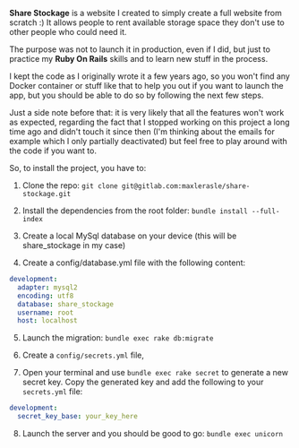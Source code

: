 **Share Stockage** is a website I created to simply create a full website from scratch :)
It allows people to rent available storage space they don't use to other people who could need it.

The purpose was not to launch it in production, even if I did, but just to practice my **Ruby On Rails** skills and to learn new stuff in the process.

I kept the code as I originally wrote it a few years ago, so you won't find any Docker container or stuff like that to help you out if you want to launch the app, but you should be able to do so by following the next few steps.

Just a side note before that: it is very likely that all the features won't work as expected, regarding the fact that I stopped working on this project a long time ago and didn't touch it since then (I'm thinking about the emails for example which I only partially deactivated) but feel free to play around with the code if you want to.

So, to install the project, you have to:

1. Clone the repo: `git clone git@gitlab.com:maxlerasle/share-stockage.git`

2. Install the dependencies from the root folder: `bundle install --full-index`

3. Create a local MySql database on your device (this will be share_stockage in my case)

4. Create a config/database.yml file with the following content:

```yml
development:
  adapter: mysql2
  encoding: utf8
  database: share_stockage
  username: root
  host: localhost
```
5. Launch the migration: `bundle exec rake db:migrate`

6. Create a `config/secrets.yml` file,

7. Open your terminal and use `bundle exec rake secret` to generate a new secret key. Copy the generated key and add the following to your `secrets.yml` file:

```yml
development:
  secret_key_base: your_key_here
```
8. Launch the server and you should be good to go: `bundle exec unicorn`
